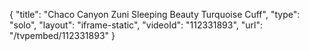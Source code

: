 {
    "title": "Chaco Canyon Zuni Sleeping Beauty Turquoise Cuff",
    "type": "solo",
    "layout": "iframe-static",
    "videoId": "112331893",
    "url": "\/tvpembed\/112331893"
}